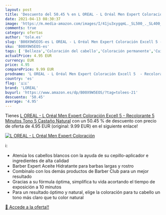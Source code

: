 ```yaml
---
layout: post
title: 'Descuento del 50.45 % en L OREAL - L Oréal Men Expert Coloración '
date: 2021-04-13 08:30:37
image: 'https://m.media-amazon.com/images/I/41ju3xygqmL._SL500_._SL400_.jpg'
comments: true
category: ofertas
author: 'tole.es'
slug: 'B00X9W5EOS-es L OREAL - L Oréal Men Expert Coloración Excell 5 -...'
sku: 'B00X9W5EOS-es'
tags: [ 'Belleza','Coloración del cabello','Coloración permanente','Cuidado del cabello','loreal','oréal', ]
actualPrice: 4.95 EUR
currency: EUR
price: 4.95
comparePrice: 9.99 EUR
prodname: 'L OREAL - L Oréal Men Expert Coloración Excell 5  - Recolorante 5 Minutos  Tono 5  Castaño Natural'
country: 'es'
flag: '🇪🇸'
brand: 'LOREAL'
buyurl: 'https://www.amazon.es/dp/B00X9W5EOS/?tag=tolees-21'
descuento: '50.45'
average: '4.95'
---
```


Tienes [L OREAL - L Oréal Men Expert Coloración Excell 5  - Recolorante 5 Minutos  Tono 5  Castaño Natural](https://www.amazon.es/dp/B00X9W5EOS/?tag=tolees-21) con un 50.45 % de descuento con precio de oferta de 4.95 EUR (original: 9.99 EUR) en el siguiente enlace!

[![L OREAL - L Oréal Men Expert Coloración ](https://m.media-amazon.com/images/I/41ju3xygqmL._SL500_._SL400_.jpg)](https://www.amazon.es/dp/B00X9W5EOS/?tag=tolees-21)

ℹ️:

- Atenúa los cabellos blancos con la ayuda de su cepillo-aplicador e ingredientes de alta calidad
- Barber Expert Aceite Hidratante para barbas largas y rostro
- Combínalo con los demás productos de Barber Club para un mejor resultado
- Gracias a su fórmula óptima, simplifica tu vida acortando el tiempo de exposición a 10 minutos
- Para un resultado óptimo y natural, elige la coloración para tu cabello un tono más claro que tu color natural

[🛒 Accede a la oferta!!](https://www.amazon.es/dp/B00X9W5EOS/?tag=tolees-21)
